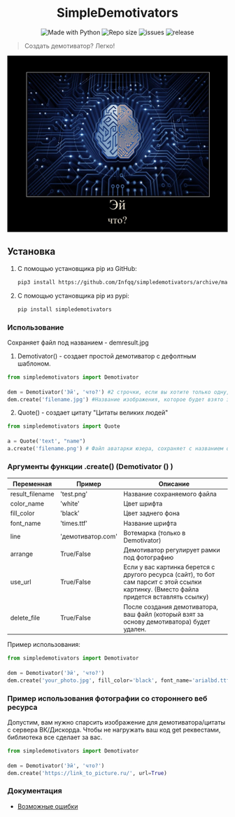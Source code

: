 <h1 align="center">SimpleDemotivators</h1>
<p align="center">
    <img alt="Made with Python" src="https://img.shields.io/badge/Made%20with-Python-%23FFD242?logo=python&logoColor=white">
    <img alt="Repo size" src="https://img.shields.io/github/repo-size/Infqq/simpledemotivators">
    <img alt="issues" src="https://img.shields.io/github/issues/Infqq/simpledemotivators">
    <img alt="release" src="https://img.shields.io/github/v/release/Infqq/simpledemotivators">
</p>
    <blockquote>Создать демотиватор? Легко!</blockquote>
</p>

![prikol1](demresult.jpg)

## Установка
1) С помощью установщика pip из GitHub: 
   
   ```sh
   pip3 install https://github.com/Infqq/simpledemotivators/archive/main.zip --upgrade
   ```
2) С помощью установщика pip из pypi: 
   
   ```sh
   pip install simpledemotivators
   ```

### Использование
Сохраняет файл под названием - demresult.jpg

1. Demotivator() - создает простой демотиватор с дефолтным шаблоном.
```python
from simpledemotivators import Demotivator

dem = Demotivator('Эй', 'что?') #2 строчки, если вы хотите только одну, то оставьте вторые кавчки пустыми
dem.create('filename.jpg') #Название изображения, которое будет взято за основу демотиватора
```

2. Quote() - создает цитату "Цитаты великих людей"
```python 
from simpledemotivators import Quote

a = Quote('text', "name")
a.create('filename.png') # Файл аватарки юзера, сохраняет с названием qresult.jpg
```

### Аргументы функции .create() (Demotivator () )
| Переменная | Пример | Описание |
| -------- | --------- | ---------|
| result_filename | 'test.png' | Название сохраняемого файла
| color_name | 'white' | Цвет шрифта
| fill_color | 'black' | Цвет заднего фона
| font_name | 'times.ttf' | Название шрифта
| line | 'демотиватор.com' | Вотемарка (только в Demotivator)
| arrange | True/False | Демотиватор регулирует рамки под фотографию
| use_url | True/False | Если у вас картинка берется с другого ресурса (сайт), то бот сам парсит с этой ссылки картинку. (Вместо файла придется вставлять ссылку)
| delete_file | True/False | После создания демотиватора, ваш файл (который взят за основу демотиватора) будет удален.

Пример использования:
```python 
from simpledemotivators import Demotivator

dem = Demotivator('Эй', 'что?')
dem.create('your_photo.jpg', fill_color='black', font_name='arialbd.ttf', line='демотиватор.com', arrange=True)
```

### Пример использования фотографии со стороннего веб ресурса
Допустим, вам нужно спарсить изображение для демотиватора/цитаты с сервера ВК/Дискорда. Чтобы не нагружать ваш код get реквестами, библиотека все сделает за вас.
```python 
from simpledemotivators import Demotivator

dem = Demotivator('Эй', 'что?')
dem.create('https://link_to_picture.ru/', url=True)
```

### Документация
* [Возможные ошибки](./docs/errors.md)
